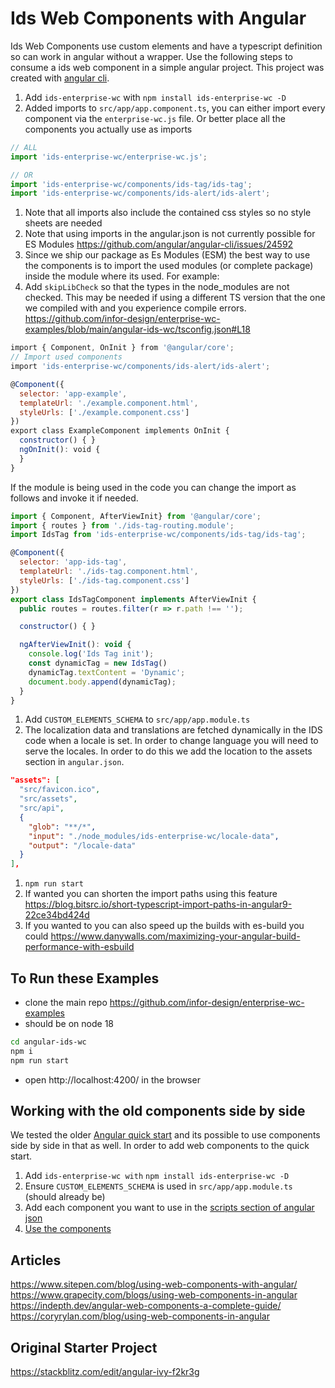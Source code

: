 # Ids Web Components with Angular

Ids Web Components use custom elements and have a typescript definition so can work in angular without a wrapper. Use the following steps to consume a ids web component in a simple angular project. This project was created with [angular cli](https://angular.io/cli).

1. Add `ids-enterprise-wc` with `npm install ids-enterprise-wc -D`
1. Added imports to `src/app/app.component.ts`, you can either import every component via the `enterprise-wc.js` file. Or better place all the components you actually use as imports

```js
// ALL
import 'ids-enterprise-wc/enterprise-wc.js';

// OR 
import 'ids-enterprise-wc/components/ids-tag/ids-tag';
import 'ids-enterprise-wc/components/ids-alert/ids-alert';
```

1. Note that all imports also include the contained css styles so no style sheets are needed
1. Note that using imports in the angular.json is not currently possible for ES Modules https://github.com/angular/angular-cli/issues/24592
1. Since we ship our package as Es Modules (ESM) the best way to use the components is to import the used modules (or complete package) inside the module where its used. For example:
2. Add `skipLibCheck` so that the types in the node_modules are not checked. This may be needed if using a different TS version that the one we compiled with and you experience compile errors. https://github.com/infor-design/enterprise-wc-examples/blob/main/angular-ids-wc/tsconfig.json#L18

```js
import { Component, OnInit } from '@angular/core';
// Import used components
import 'ids-enterprise-wc/components/ids-alert/ids-alert';

@Component({
  selector: 'app-example',
  templateUrl: './example.component.html',
  styleUrls: ['./example.component.css']
})
export class ExampleComponent implements OnInit {
  constructor() { }
  ngOnInit(): void {
  }
}
```

If the module is being used in the code you can change the import as follows and invoke it if needed.

```js
import { Component, AfterViewInit} from '@angular/core';
import { routes } from './ids-tag-routing.module';
import IdsTag from 'ids-enterprise-wc/components/ids-tag/ids-tag';

@Component({
  selector: 'app-ids-tag',
  templateUrl: './ids-tag.component.html',
  styleUrls: ['./ids-tag.component.css']
})
export class IdsTagComponent implements AfterViewInit {
  public routes = routes.filter(r => r.path !== '');

  constructor() { }

  ngAfterViewInit(): void {
    console.log('Ids Tag init');
    const dynamicTag = new IdsTag()
    dynamicTag.textContent = 'Dynamic';
    document.body.append(dynamicTag);
  }
}
```

1. Add `CUSTOM_ELEMENTS_SCHEMA` to `src/app/app.module.ts`
1. The localization data and translations are fetched dynamically in the IDS code when a locale is set. In order to change language you will need to serve the locales. In order to do this we add the location to the assets section in `angular.json`.

```json
"assets": [
  "src/favicon.ico",
  "src/assets",
  "src/api",
  {
    "glob": "**/*",
    "input": "./node_modules/ids-enterprise-wc/locale-data",
    "output": "/locale-data"
  }
],
```

1. `npm run start`
1. If wanted you can shorten the import paths using this feature https://blog.bitsrc.io/short-typescript-import-paths-in-angular9-22ce34bd424d 
1. If you wanted to you can also speed up the builds with es-build you  could https://www.danywalls.com/maximizing-your-angular-build-performance-with-esbuild

## To Run these Examples

- clone the main repo https://github.com/infor-design/enterprise-wc-examples
- should be on node 18

```sh
cd angular-ids-wc
npm i
npm run start
```

- open http://localhost:4200/ in the browser
 
## Working with the old components side by side

We tested the older [Angular quick start](https://github.com/infor-design/enterprise-ng-quickstart) and its possible to use components side by side in that as well. In order to add web components to the quick start.

1. Add `ids-enterprise-wc with` `npm install ids-enterprise-wc -D`
1. Ensure `CUSTOM_ELEMENTS_SCHEMA` is used in `src/app/app.module.ts` (should already be)
1. Add each component you want to use in the [scripts section of angular json](https://github.com/infor-design/enterprise-ng-quickstart/blob/main/angular.json#L46-L47)
1. [Use the components](https://github.com/infor-design/enterprise-ng-quickstart/blob/main/src/app/app.component.html#L24)

## Articles

https://www.sitepen.com/blog/using-web-components-with-angular/
https://www.grapecity.com/blogs/using-web-components-in-angular
https://indepth.dev/angular-web-components-a-complete-guide/
https://coryrylan.com/blog/using-web-components-in-angular

## Original Starter Project

https://stackblitz.com/edit/angular-ivy-f2kr3g
